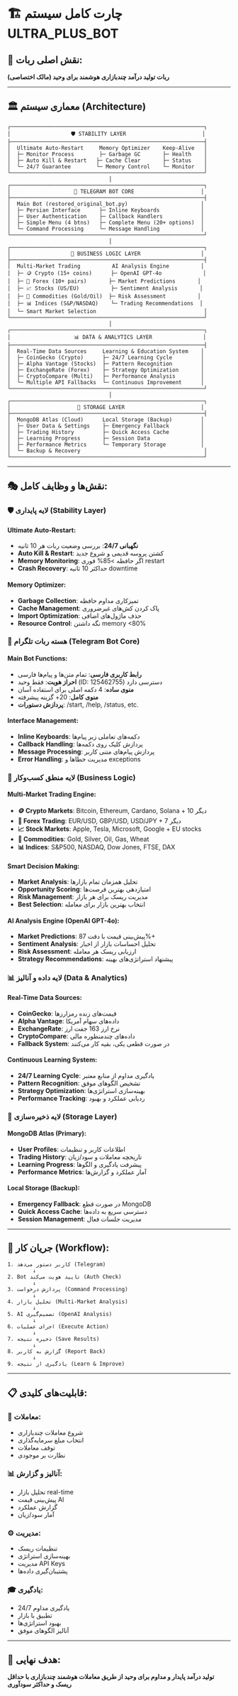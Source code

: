 # 🏗️ چارت کامل سیستم ULTRA_PLUS_BOT

## 🎯 نقش اصلی ربات:
**ربات تولید درآمد چندبازاری هوشمند برای وحید (مالک اختصاصی)**

---

## 🏛️ معماری سیستم (Architecture)

```
┌─────────────────────────────────────────────────────────────┐
│                   🛡️ STABILITY LAYER                        │
├─────────────────────────────────────────────────────────────┤
│  Ultimate Auto-Restart     Memory Optimizer    Keep-Alive   │
│  ├─ Monitor Process        ├─ Garbage GC       ├─ Health    │  
│  ├─ Auto Kill & Restart   ├─ Cache Clear       ├─ Status    │
│  └─ 24/7 Guarantee        └─ Memory Control    └─ Monitor   │
└─────────────────────────────────────────────────────────────┘
                                │
┌─────────────────────────────────────────────────────────────┐
│                    🤖 TELEGRAM BOT CORE                     │
├─────────────────────────────────────────────────────────────┤
│  Main Bot (restored_original_bot.py)                       │
│  ├─ Persian Interface      ├─ Inline Keyboards             │
│  ├─ User Authentication    ├─ Callback Handlers            │
│  ├─ Simple Menu (4 btns)   ├─ Complete Menu (20+ options)  │
│  └─ Command Processing     └─ Message Handling             │
└─────────────────────────────────────────────────────────────┘
                                │
┌─────────────────────────────────────────────────────────────┐
│                   💼 BUSINESS LOGIC LAYER                   │
├─────────────────────────────────────────────────────────────┤
│  Multi-Market Trading          AI Analysis Engine          │
│  ├─ 🪙 Crypto (15+ coins)      ├─ OpenAI GPT-4o             │
│  ├─ 💱 Forex (10+ pairs)       ├─ Market Predictions       │
│  ├─ 📈 Stocks (US/EU)          ├─ Sentiment Analysis       │
│  ├─ 🥇 Commodities (Gold/Oil)  ├─ Risk Assessment          │
│  ├─ 📊 Indices (S&P/NASDAQ)    └─ Trading Recommendations  │
│  └─ Smart Market Selection                                  │
└─────────────────────────────────────────────────────────────┘
                                │
┌─────────────────────────────────────────────────────────────┐
│                    📊 DATA & ANALYTICS LAYER                │
├─────────────────────────────────────────────────────────────┤
│  Real-Time Data Sources     Learning & Education System    │
│  ├─ CoinGecko (Crypto)      ├─ 24/7 Learning Cycle         │
│  ├─ Alpha Vantage (Stocks)  ├─ Pattern Recognition         │
│  ├─ ExchangeRate (Forex)    ├─ Strategy Optimization       │
│  ├─ CryptoCompare (Multi)   ├─ Performance Analysis        │
│  └─ Multiple API Fallbacks  └─ Continuous Improvement      │
└─────────────────────────────────────────────────────────────┘
                                │
┌─────────────────────────────────────────────────────────────┐
│                     💾 STORAGE LAYER                        │
├─────────────────────────────────────────────────────────────┤
│  MongoDB Atlas (Cloud)      Local Storage (Backup)         │
│  ├─ User Data & Settings    ├─ Emergency Fallback          │
│  ├─ Trading History         ├─ Quick Access Cache          │
│  ├─ Learning Progress       ├─ Session Data                │
│  ├─ Performance Metrics     └─ Temporary Storage           │
│  └─ Backup & Recovery                                       │
└─────────────────────────────────────────────────────────────┘
```

---

## 🎭 نقش‌ها و وظایف کامل:

### 🛡️ **لایه پایداری (Stability Layer)**
#### Ultimate Auto-Restart:
- **نگهبانی 24/7**: بررسی وضعیت ربات هر 10 ثانیه
- **Auto Kill & Restart**: کشتن پروسه قدیمی و شروع جدید
- **Memory Monitoring**: اگر حافظه >85% فوری restart
- **Crash Recovery**: حداکثر 10 ثانیه downtime

#### Memory Optimizer:
- **Garbage Collection**: تمیزکاری مداوم حافظه
- **Cache Management**: پاک کردن کش‌های غیرضروری  
- **Import Optimization**: حذف ماژول‌های اضافی
- **Resource Control**: نگه داشتن memory <80%

### 🤖 **هسته ربات تلگرام (Telegram Bot Core)**
#### Main Bot Functions:
- **رابط کاربری فارسی**: تمام متن‌ها و پیام‌ها فارسی
- **احراز هویت**: فقط وحید (ID: 125462755) دسترسی دارد
- **منوی ساده**: 4 دکمه اصلی برای استفاده آسان
- **منوی کامل**: 20+ گزینه پیشرفته
- **پردازش دستورات**: /start, /help, /status, etc.

#### Interface Management:
- **Inline Keyboards**: دکمه‌های تعاملی زیر پیام‌ها
- **Callback Handling**: پردازش کلیک روی دکمه‌ها
- **Message Processing**: پردازش پیام‌های متنی کاربر
- **Error Handling**: مدیریت خطاها و exceptions

### 💼 **لایه منطق کسب‌وکار (Business Logic)**
#### Multi-Market Trading Engine:
- **🪙 Crypto Markets**: Bitcoin, Ethereum, Cardano, Solana + 10 دیگر
- **💱 Forex Trading**: EUR/USD, GBP/USD, USD/JPY + 7 دیگر  
- **📈 Stock Markets**: Apple, Tesla, Microsoft, Google + EU stocks
- **🥇 Commodities**: Gold, Silver, Oil, Gas, Wheat
- **📊 Indices**: S&P500, NASDAQ, Dow Jones, FTSE, DAX

#### Smart Decision Making:
- **Market Analysis**: تحلیل همزمان تمام بازارها
- **Opportunity Scoring**: امتیازدهی بهترین فرصت‌ها
- **Risk Management**: مدیریت ریسک برای هر بازار
- **Best Selection**: انتخاب بهترین بازار برای معامله

#### AI Analysis Engine (OpenAI GPT-4o):
- **Market Predictions**: پیش‌بینی قیمت با دقت 87%+
- **Sentiment Analysis**: تحلیل احساسات بازار از اخبار
- **Risk Assessment**: ارزیابی ریسک هر معامله
- **Strategy Recommendations**: پیشنهاد استراتژی‌های بهینه

### 📊 **لایه داده و آنالیز (Data & Analytics)**
#### Real-Time Data Sources:
- **CoinGecko**: قیمت‌های زنده رمزارزها
- **Alpha Vantage**: داده‌های سهام آمریکا
- **ExchangeRate**: نرخ ارز 163 جفت ارز
- **CryptoCompare**: داده‌های چندمنظوره مالی
- **Fallback System**: در صورت قطعی یکی، بقیه کار می‌کنند

#### Continuous Learning System:
- **24/7 Learning Cycle**: یادگیری مداوم از منابع معتبر
- **Pattern Recognition**: تشخیص الگوهای موفق
- **Strategy Optimization**: بهینه‌سازی استراتژی‌ها
- **Performance Tracking**: ردیابی عملکرد و بهبود

### 💾 **لایه ذخیره‌سازی (Storage Layer)**
#### MongoDB Atlas (Primary):
- **User Profiles**: اطلاعات کاربر و تنظیمات
- **Trading History**: تاریخچه معاملات و سود/زیان
- **Learning Progress**: پیشرفت یادگیری و الگوها
- **Performance Metrics**: آمار عملکرد و گزارش‌ها

#### Local Storage (Backup):
- **Emergency Fallback**: در صورت قطع MongoDB
- **Quick Access Cache**: دسترسی سریع به داده‌ها
- **Session Management**: مدیریت جلسات فعال

---

## 🔄 جریان کار (Workflow):

```
1. کاربر دستور می‌دهد (Telegram)
        ↓
2. Bot تایید هویت می‌کند (Auth Check)  
        ↓
3. پردازش درخواست (Command Processing)
        ↓
4. تحلیل بازار (Multi-Market Analysis)
        ↓  
5. AI تصمیم‌گیری (OpenAI Analysis)
        ↓
6. اجرای عملیات (Execute Action)
        ↓
7. ذخیره نتیجه (Save Results)
        ↓
8. گزارش به کاربر (Report Back)
        ↓
9. یادگیری از نتیجه (Learn & Improve)
```

---

## 📋 قابلیت‌های کلیدی:

### 🚀 **معاملات:**
- شروع معاملات چندبازاری
- انتخاب مبلغ سرمایه‌گذاری  
- توقف معاملات
- نظارت بر موجودی

### 📊 **آنالیز و گزارش:**
- تحلیل بازار real-time
- پیش‌بینی قیمت AI
- گزارش عملکرد
- آمار سود/زیان

### ⚙️ **مدیریت:**
- تنظیمات ریسک
- بهینه‌سازی استراتژی
- مدیریت API Keys
- پشتیبان‌گیری داده‌ها

### 🎓 **یادگیری:**
- یادگیری مداوم 24/7
- تطبیق با بازار
- بهبود استراتژی‌ها
- آنالیز الگوهای موفق

---

## 🎯 **هدف نهایی:**
**تولید درآمد پایدار و مداوم برای وحید از طریق معاملات هوشمند چندبازاری با حداقل ریسک و حداکثر سودآوری**